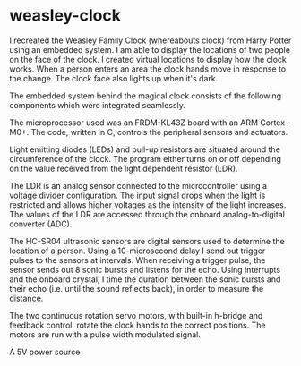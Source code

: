# weasley-clock

I recreated the Weasley Family Clock (whereabouts clock) from Harry Potter using an embedded system. I am able to display the locations of two people on the face of the clock. I created virtual locations to display how the clock works. When a person enters an area the clock hands move in response to the change. The clock face also lights up when it's dark.



The embedded system behind the magical clock consists of the following components which were integrated seamlessly.

The microprocessor used was an FRDM-KL43Z board with an ARM Cortex-M0+. The code, written in C, controls the peripheral sensors and actuators.

Light emitting diodes (LEDs) and pull-up resistors are situated around the circumference of the clock. The program either turns on or off depending on the value received from the light dependent resistor (LDR).

The LDR is an analog sensor connected to the microcontroller using a voltage divider configuration. The input signal drops when the light is restricted and allows higher voltages as the intensity of the light increases. The values of the LDR are accessed through the onboard analog-to-digital converter (ADC).

The HC-SR04 ultrasonic sensors are digital sensors used to determine the location of a person. Using a 10-microsecond delay I send out trigger pulses to the sensors at intervals. When receiving a trigger pulse, the sensor sends out 8 sonic bursts and listens for the echo. Using interrupts and the onboard crystal, I time the duration between the sonic bursts and their echo (i.e. until the sound reflects back), in order to measure the distance.

The two continuous rotation servo motors, with built-in h-bridge and feedback control, rotate the clock hands to the correct positions. The motors are run with a pulse width modulated signal.

A 5V power source
